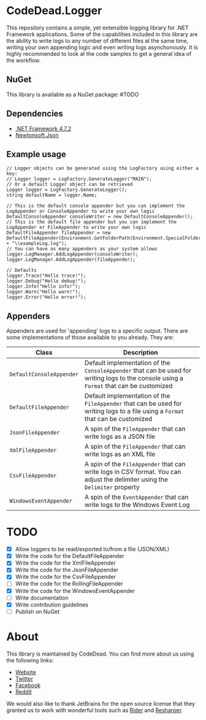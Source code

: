 # CodeDead.Logger
This repository contains a simple, yet extensible logging library for .NET Framework applications. Some of the capabilities included in this library are the ability to write logs to any number of different
files at the same time, writing your own appending logic and even writing logs asynchonously. It is highly recommended to look at the code samples to get a general idea of the workflow.

## NuGet
This library is available as a NuGet package:
#TODO

## Dependencies
* [.NET Framework 4.7.2](https://dotnet.microsoft.com/download/dotnet-framework/net472)
* [Newtonsoft.Json](https://github.com/JamesNK/Newtonsoft.Json)

## Example usage
```
// Logger objects can be generated using the LogFactory using either a key:
// Logger logger = LogFactory.GenerateLogger("MAIN");
// Or a default Logger object can be retrieved
Logger logger = LogFactory.GenerateLogger();
string defaultName = logger.Name;

// This is the default console appender but you can implement the LogAppender or ConsoleAppender to write your own logic
DefaultConsoleAppender consoleWriter = new DefaultConsoleAppender();
// This is the default file appender but you can implement the LogAppender or FileAppender to write your own logic
DefaultFileAppender fileAppender = new DefaultFileAppender(Environment.GetFolderPath(Environment.SpecialFolder.DesktopDirectory) + "\\exampleLog.log");
// You can have as many appenders as your system allows
logger.LogManager.AddLogAppender(consoleWriter);
logger.LogManager.AddLogAppender(fileAppender);

// Defaults
logger.Trace("Hello trace!");
logger.Debug("Hello debug!");
logger.Info("Hello info!");
logger.Warn("Hello warn!");
logger.Error("Hello error!");
```

## Appenders
Appenders are used for 'appending' logs to a specific output. There are some implementations of those available to you already. They are:

| Class | Description |
| --- | --- |
| `DefaultConsoleAppender` | Default implementation of the `ConsoleAppender` that can be used for writing logs to the console using a `Format` that can be customized |
| `DefaultFileAppender` | Default implementation of the `FileAppender` that can be used for writing logs to a file using a `Format` that can be customized |
| `JsonFileAppender` | A spin of the `FileAppender` that can write logs as a JSON file |
| `XmlFileAppender` | A spin of the `FileAppender` that can write logs as an XML file |
| `CsvFileAppender` | A spin of the `FileAppender` that can write logs in CSV format. You can adjust the delimiter using the `Delimiter` property |
| `WindowsEventAppender` | A spin of the `EventAppender` that can write logs to the Windows Event Log |

# TODO
- [X] Allow loggers to be read/exported to/from a file (JSON/XML)
- [X] Write the code for the DefaultFileAppender
- [X] Write the code for the XmlFileAppender
- [X] Write the code for the JsonFileAppender
- [X] Write the code for the CsvFileAppender
- [ ] Write the code for the RollingFileAppender
- [X] Write the code for the WindowsEventAppender
- [ ] Write documentation
- [X] Write contribution guidelines
- [ ] Publish on NuGet

# About
This library is maintained by CodeDead. You can find more about us using the following links:
* [Website](https://codedead.com)
* [Twitter](https://twitter.com/C0DEDEAD)
* [Facebook](https://facebook.com/deadlinecodedead)
* [Reddit](https://reddit.com/r/CodeDead/)

We would also like to thank JetBrains for the open source license that they granted us to work with wonderful tools such as [Rider](https://jetbrains.com/rider) and [Resharper](https://jetbrains.com/resharper).
